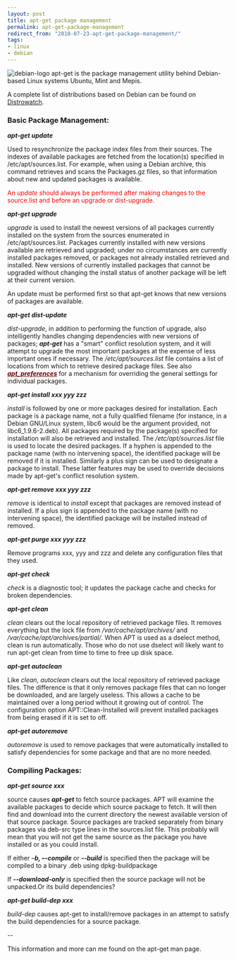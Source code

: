 ```yaml
---
layout: post
title: apt-get package management
permalink: apt-get-package-management
redirect_from: "2010-07-23-apt-get-package-management/"
tags:
- linux
- debian
---
```


![debian-logo](/content/img/debian-logo.png)
apt-get is the package management utility behind Debian-based Linux systems Ubuntu, Mint and Mepis.

A complete list of distributions based on Debian can be found on [Distrowatch](http://distrowatch.com/search.php?ostype=Linux&category=All&origin=All&basedon=Debian&notbasedon=None&desktop=All&architecture=All&status=Active).
### Basic Package Management:
***apt-get update***

Used to resynchronize the package index files from their sources. The indexes of available packages are fetched from the location(s) specified in /etc/apt/sources.list. For example, when using a Debian archive, this command retrieves and scans the Packages.gz files, so that information about new and updated packages is available.

<span style="color: #ff0000;">An <em>update</em> should always be performed after making changes to the source.list and before an upgrade or dist-upgrade.</span>

***apt-get upgrade***

<em>upgrade</em> is used to install the newest versions of all packages currently installed on the system from the sources enumerated in /etc/apt/sources.list. Packages currently installed with new versions available are retrieved and upgraded; under no circumstances are currently installed packages removed, or packages not already installed retrieved and installed. New versions of currently installed packages that cannot be upgraded without changing the install status of another package will be left at their current version.

An update must be performed first so that apt-get knows that new versions of packages are available.

***apt-get dist-update***

<em>dist-upgrade</em>, in addition to performing the function of upgrade, also intelligently handles changing dependencies with new versions of packages; ***apt-get*** has a "smart" conflict resolution system, and it will attempt to upgrade the most important packages at the expense of less important ones if necessary. The <em>/etc/apt/sources.list</em> file contains a list of locations from which to retrieve desired package files. See also <em>***<a style="color: #660000;" href="http://linux.die.net/man/5/apt_preferences">apt_preferences</a>***</em> for a mechanism for overriding the general settings for individual packages.

***apt-get install xxx yyy zzz***

<em>install</em> is followed by one or more packages desired for installation. Each package is a package name, not a fully qualified filename (for instance, in a Debian GNU/Linux system, libc6 would be the argument provided, not libc6_1.9.6-2.deb). All packages required by the package(s) specified for installation will also be retrieved and installed. The <em>/etc/apt/sources.list</em> file is used to locate the desired packages. If a hyphen is appended to the package name (with no intervening space), the identified package will be removed if it is installed. Similarly a plus sign can be used to designate a package to install. These latter features may be used to override decisions made by apt-get's conflict resolution system.

***apt-get remove xxx yyy zzz***

<em>remove</em> is identical to <em>install</em> except that packages are removed instead of installed. If a plus sign is appended to the package name (with no intervening space), the identified package will be installed instead of removed.

***apt-get purge xxx yyy zzz***

Remove programs xxx, yyy and zzz and delete any configuration files that they used.

***apt-get check***

<em>check</em> is a diagnostic tool; it updates the package cache and checks for broken dependencies.

***apt-get clean***

<em>clean</em> clears out the local repository of retrieved package files. It removes everything but the lock file from <em>/var/cache/apt/archives/</em> and <em>/var/cache/apt/archives/partial/</em>. When APT is used as a dselect method, clean is run automatically. Those who do not use dselect will likely want to run apt-get clean from time to time to free up disk space.

***apt-get autoclean***

Like <em>clean</em>, <em>autoclean</em> clears out the local repository of retrieved package files. The difference is that it only removes package files that can no longer be downloaded, and are largely useless. This allows a cache to be maintained over a long period without it growing out of control. The configuration option APT::Clean-Installed will prevent installed packages from being erased if it is set to off.

***apt-get autoremove***

<em>autoremove</em> is used to remove packages that were automatically installed to satisfy dependencies for some package and that are no more needed.

### Compiling Packages:
***apt-get source xxx***

source causes ***apt-get*** to fetch source packages. APT will examine the available packages to decide which source package to fetch. It will then find and download into the current directory the newest available version of that source package. Source packages are tracked separately from binary packages via deb-src type lines in the sources.list file. This probably will mean that you will not get the same source as the package you have installed or as you could install.

If either –***b, –-compile*** or ***--build*** is specified then the package will be compiled to a binary .deb using dpkg-buildpackage

If ***--download-only*** is specified then the source package will not be unpacked.Or its build dependencies?

***apt-get build-dep xxx***

<em>build-dep</em> causes apt-get to install/remove packages in an attempt to satisfy the build dependencies for a source package.

--

This information and more can me found on the apt-get man page.
